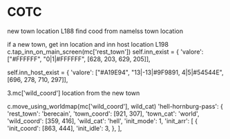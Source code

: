 # COTC
new town location
L188
find cood from namelss town location

if a new town, get inn location and inn host location
L198
c.tap_inn_on_main_screen(mc['rest_town'])
self.inn_exist = {
	'valore': ["#FFFFFF", "0|1|#FFFFFF", [628, 203, 629, 205]],
	
self.inn_host_exist = {
	'valore': ["#A19E94", "13|-13|#9F9891, 4|5|#54544E", [696, 278, 710, 297]],


3.mc['wild_coord'] location from the new town

c.move_using_worldmap(mc['wild_coord'], wild_cat)
'hell-hornburg-pass': {
	'rest_town': 'berecain',
	'town_coord': [921, 307],
	'town_cat': 'world',
	'wild_coord': [359, 416],
	'wild_cat': 'hell',
	'init_mode': 1,
	'init_arr': [
		{
			'init_coord': [863, 444],
			'init_idle': 3,
		},
	],

